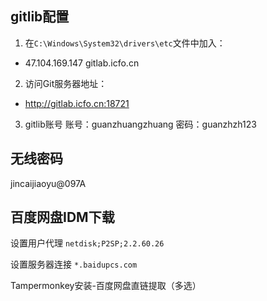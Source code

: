 ## gitlib配置
1. 在`C:\Windows\System32\drivers\etc`文件中加入：
  - 47.104.169.147  gitlab.icfo.cn

2. 访问Git服务器地址：
  - http://gitlab.icfo.cn:18721

3. gitlib账号
账号：guanzhuangzhuang
密码：guanzhzh123

## 无线密码
jincaijiaoyu@097A

## 百度网盘IDM下载
设置用户代理 `netdisk;P2SP;2.2.60.26`

设置服务器连接 `*.baidupcs.com`

Tampermonkey安装-百度网盘直链提取（多选）

